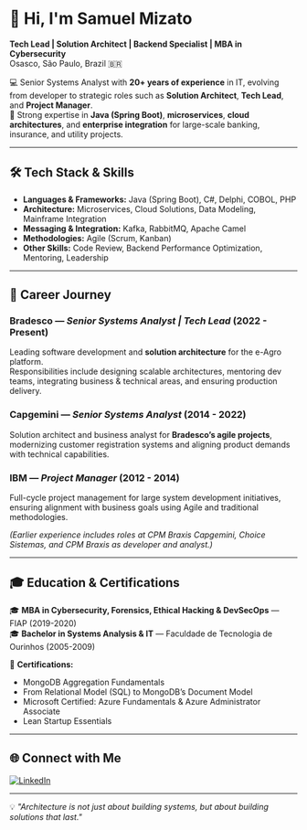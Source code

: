 # 👋 Hi, I'm Samuel Mizato  

**Tech Lead | Solution Architect | Backend Specialist | MBA in Cybersecurity**  
Osasco, São Paulo, Brazil 🇧🇷  

💻 Senior Systems Analyst with **20+ years of experience** in IT, evolving from developer to strategic roles such as **Solution Architect**, **Tech Lead**, and **Project Manager**.  
🚀 Strong expertise in **Java (Spring Boot)**, **microservices**, **cloud architectures**, and **enterprise integration** for large-scale banking, insurance, and utility projects.  

---

## 🛠️ Tech Stack & Skills  
- **Languages & Frameworks:** Java (Spring Boot), C#, Delphi, COBOL, PHP  
- **Architecture:** Microservices, Cloud Solutions, Data Modeling, Mainframe Integration  
- **Messaging & Integration:** Kafka, RabbitMQ, Apache Camel  
- **Methodologies:** Agile (Scrum, Kanban)  
- **Other Skills:** Code Review, Backend Performance Optimization, Mentoring, Leadership  

---

## 📌 Career Journey

### **Bradesco** — *Senior Systems Analyst | Tech Lead* (2022 - Present)  
Leading software development and **solution architecture** for the e-Agro platform.  
Responsibilities include designing scalable architectures, mentoring dev teams, integrating business & technical areas, and ensuring production delivery.

### **Capgemini** — *Senior Systems Analyst* (2014 - 2022)  
Solution architect and business analyst for **Bradesco’s agile projects**, modernizing customer registration systems and aligning product demands with technical capabilities.

### **IBM** — *Project Manager* (2012 - 2014)  
Full-cycle project management for large system development initiatives, ensuring alignment with business goals using Agile and traditional methodologies.

*(Earlier experience includes roles at CPM Braxis Capgemini, Choice Sistemas, and CPM Braxis as developer and analyst.)*

---

## 🎓 Education & Certifications
🎓 **MBA in Cybersecurity, Forensics, Ethical Hacking & DevSecOps** — FIAP (2019-2020)  
🎓 **Bachelor in Systems Analysis & IT** — Faculdade de Tecnologia de Ourinhos (2005-2009)  

📜 **Certifications:**  
- MongoDB Aggregation Fundamentals  
- From Relational Model (SQL) to MongoDB’s Document Model  
- Microsoft Certified: Azure Fundamentals & Azure Administrator Associate  
- Lean Startup Essentials  

---

## 🌐 Connect with Me
[![LinkedIn](https://img.shields.io/badge/LinkedIn-0077B5?style=for-the-badge&logo=linkedin&logoColor=white)](https://www.linkedin.com/in/samuel-mizato)  

---
💡 *"Architecture is not just about building systems, but about building solutions that last."*
